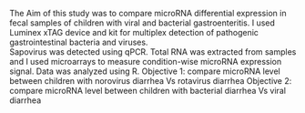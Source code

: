 The Aim of this study was to compare microRNA differential expression in fecal samples of children with viral and bacterial gastroenteritis.
I used Luminex xTAG device and kit for multiplex detection of pathogenic gastrointestinal bacteria and viruses.  
Sapovirus was detected using qPCR. 
Total RNA was extracted from samples and I used microarrays to measure condition-wise microRNA expression signal. Data was analyzed using  R. 
Objective 1: compare microRNA level between children with norovirus diarrhea Vs rotavirus diarrhea 
Objective 2: compare microRNA level between children with bacterial diarrhea Vs viral diarrhea 
